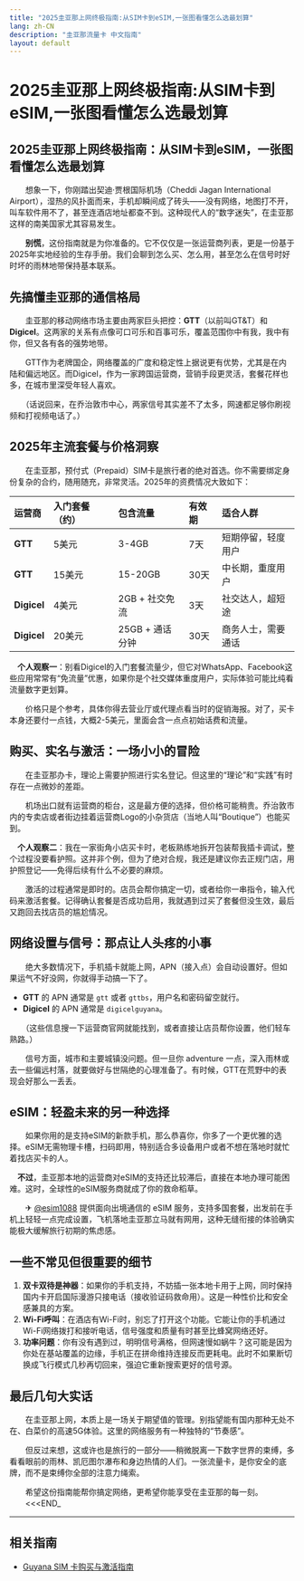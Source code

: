 ```yaml
---
title: "2025圭亚那上网终极指南:从SIM卡到eSIM,一张图看懂怎么选最划算"
lang: zh-CN
description: "圭亚那流量卡 中文指南"
layout: default
---
```

# 2025圭亚那上网终极指南:从SIM卡到eSIM,一张图看懂怎么选最划算

## 2025圭亚那上网终极指南：从SIM卡到eSIM，一张图看懂怎么选最划算

　　想象一下，你刚踏出契迪·贾根国际机场（Cheddi Jagan International Airport），湿热的风扑面而来，手机却瞬间成了砖头——没有网络，地图打不开，叫车软件用不了，甚至连酒店地址都查不到。这种现代人的“数字迷失”，在圭亚那这样的南美国家尤其容易发生。

　　**别慌**，这份指南就是为你准备的。它不仅仅是一张运营商列表，更是一份基于2025年实地经验的生存手册。我们会聊到怎么买、怎么用，甚至怎么在信号时好时坏的雨林地带保持基本联系。

## 先搞懂圭亚那的通信格局

　　圭亚那的移动网络市场主要由两家巨头把控：**GTT**（以前叫GT&T）和**Digicel**。这两家的关系有点像可口可乐和百事可乐，覆盖范围你中有我，我中有你，但又各有各的强势地带。

　　GTT作为老牌国企，网络覆盖的广度和稳定性上据说更有优势，尤其是在内陆和偏远地区。而Digicel，作为一家跨国运营商，营销手段更灵活，套餐花样也多，在城市里深受年轻人喜欢。

　　（话说回来，在乔治敦市中心，两家信号其实差不了太多，网速都足够你刷视频和打视频电话了。）

## 2025年主流套餐与价格洞察

　　在圭亚那，预付式（Prepaid）SIM卡是旅行者的绝对首选。你不需要绑定身份复杂的合约，随用随充，非常灵活。2025年的资费情况大致如下：

| 运营商 | 入门套餐（约） | 包含流量 | 有效期 | 适合人群 |
| :--- | :--- | :--- | :--- | :--- |
| **GTT** | 5美元 | 3-4GB | 7天 | 短期停留，轻度用户 |
| **GTT** | 15美元 | 15-20GB | 30天 | 中长期，重度用户 |
| **Digicel** | 4美元 | 2GB + 社交免流 | 3天 | 社交达人，超短途 |
| **Digicel** | 20美元 | 25GB + 通话分钟 | 30天 | 商务人士，需要通话 |

　**个人观察一**：别看Digicel的入门套餐流量少，但它对WhatsApp、Facebook这些应用常常有“免流量”优惠，如果你是个社交媒体重度用户，实际体验可能比纯看流量数字更划算。

　　价格只是个参考，具体你得去营业厅或代理点看当时的促销海报。对了，买卡本身还要付一点钱，大概2-5美元，里面会含一点点初始话费和流量。

## 购买、实名与激活：一场小小的冒险

　　在圭亚那办卡，理论上需要护照进行实名登记。但这里的“理论”和“实践”有时存在一点微妙的差距。

　　机场出口就有运营商的柜台，这是最方便的选择，但价格可能稍贵。乔治敦市内的专卖店或者街边挂着运营商Logo的小杂货店（当地人叫“Boutique”）也能买到。

　**个人观察二**：我在一家街角小店买卡时，老板熟练地拆开包装帮我插卡调试，整个过程没要看护照。这并非个例，但为了绝对合规，我还是建议你去正规门店，用护照登记——免得后续有什么不必要的麻烦。

　　激活的过程通常是即时的。店员会帮你搞定一切，或者给你一串指令，输入代码来激活套餐。记得确认套餐是否成功启用，我就遇到过买了套餐但没生效，最后又跑回去找店员的尴尬情况。

## 网络设置与信号：那点让人头疼的小事

　　绝大多数情况下，手机插卡就能上网，APN（接入点）会自动设置好。但如果运气不好没网，你就得手动搞一下了。

- **GTT** 的 APN 通常是 `gtt` 或者 `gttbs`，用户名和密码留空就行。
- **Digicel** 的 APN 通常是 `digicelguyana`。

　　（这些信息搜一下运营商官网就能找到，或者直接让店员帮你设置，他们轻车熟路。）

　　信号方面，城市和主要城镇没问题。但一旦你 adventure 一点，深入雨林或去一些偏远村落，就要做好与世隔绝的心理准备了。有时候，GTT在荒野中的表现会好那么一丢丢。

## eSIM：轻盈未来的另一种选择

　　如果你用的是支持eSIM的新款手机，那么恭喜你，你多了一个更优雅的选择。eSIM无需物理卡槽，扫码即用，特别适合多设备用户或者不想在落地时就忙着找店买卡的人。

　**不过**，圭亚那本地的运营商对eSIM的支持还比较滞后，直接在本地办理可能困难。这时，全球性的eSIM服务商就成了你的救命稻草。

　　✈ [@esim1088](https://t.me/s/esim1088) 提供面向出境通信的 eSIM 服务，支持多国套餐，出发前在手机上轻轻一点完成设置，飞机落地圭亚那立马就有网用，这种无缝衔接的体验确实能极大缓解旅行初期的焦虑感。

## 一些不常见但很重要的细节

1.  **双卡双待是神器**：如果你的手机支持，不妨插一张本地卡用于上网，同时保持国内卡开启国际漫游只接电话（接收验证码救命用）。这是一种性价比和安全感兼具的方案。
2.  **Wi-Fi呼叫**：在酒店有Wi-Fi时，别忘了打开这个功能。它能让你的手机通过Wi-Fi网络拨打和接听电话，信号强度和质量有时甚至比蜂窝网络还好。
3.  **功率问题**：你有没有遇到过，明明信号满格，但网速慢如蜗牛？这可能是因为你处在基站覆盖的边缘，手机正在拼命维持连接反而更耗电。此时不如果断切换成飞行模式几秒再切回来，强迫它重新搜索更好的信号源。

## 最后几句大实话

　　在圭亚那上网，本质上是一场关于期望值的管理。别指望能有国内那种无处不在、白菜价的高速5G体验。这里的网络服务有一种独特的“节奏感”。

　　但反过来想，这或许也是旅行的一部分——稍微脱离一下数字世界的束缚，多看看眼前的雨林、凯厄图尔瀑布和身边热情的人们。一张流量卡，是你安全的底牌，而不是束缚你全部的注意力绳索。

　　希望这份指南能帮你搞定网络，更希望你能享受在圭亚那的每一刻。
　　<<<END_

<!-- crosslink -->
---

## 相关指南

- [Guyana SIM 卡购买与激活指南](https://faciylike.github.io/guyana-sim-guides)
